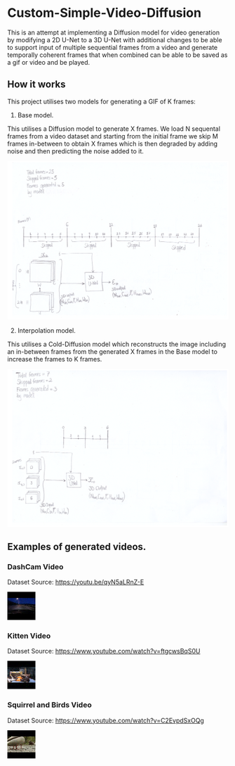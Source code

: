 # Custom-Simple-Video-Diffusion

This is an attempt at implementing a Diffusion model for video generation by modifying a 2D U-Net to a 3D U-Net with additional changes to be able to support input of multiple sequential frames from a video and generate temporally coherent frames that when combined can be able to be saved as a gif or video and be played.

## How it works
This project utilises two models for generating a GIF of K frames:

1. Base model.

This utilises a Diffusion model to generate X frames. We load N sequental frames from a video dataset and starting from the initial frame we skip M frames in-between to obtain X frames which is then degraded by adding noise and then predicting the noise added to it.

![Diagram showing how base model works](https://github.com/Vinmwaura/Custom-Simple-Video-Diffusion/blob/main/Base%20Model%20Reconstruction.jpg)

2. Interpolation model.

This utilises a Cold-Diffusion model which reconstructs the image including an in-between frames from the generated X frames in the Base model to increase the frames to K frames. 

![Diagram showing how interpolation model works](https://github.com/Vinmwaura/Custom-Simple-Video-Diffusion/blob/main/Base%20Model%20Interpolation.jpg)

## Examples of generated videos.
### DashCam Video
Dataset Source: https://youtu.be/qyN5aLRnZ-E

![Gif of Dashcam](https://github.com/Vinmwaura/Custom-Simple-Video-Diffusion/blob/main/GIFS/DashCam.gif)

### Kitten Video
Dataset Source: https://www.youtube.com/watch?v=ftgcwsBqS0U

![GIF of Kittens playing](https://github.com/Vinmwaura/Custom-Simple-Video-Diffusion/blob/main/GIFS/Kitten.gif)

### Squirrel and Birds Video
Dataset Source: https://www.youtube.com/watch?v=C2EvpdSxOQg

![GIF of Squirrel and Birds](https://github.com/Vinmwaura/Custom-Simple-Video-Diffusion/blob/main/GIFS/Squirrel_and_Birds.gif)

